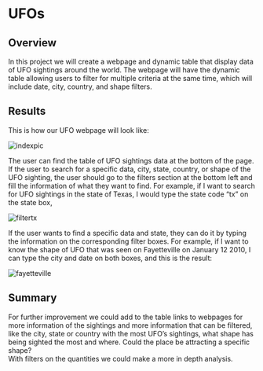 # UFOs

## Overview
In this project we will create a webpage and dynamic table that display data of UFO sightings around the world.
The webpage will have the dynamic table allowing users to filter for multiple criteria at the same time, which will include date, city, country, and shape filters.

## Results
This is how our UFO webpage will look like: 

![indexpic](https://user-images.githubusercontent.com/78781719/125150909-cec5f580-e108-11eb-926d-6019796e1e09.PNG)

The user can find the table of UFO sightings data  at the bottom of the page.
If the user to search for a specific data, city, state, country, or shape of the UFO sighting, the user should go to the filters section at the bottom left and fill the information of what they want to find.
For example, if I want to search for UFO sightings in the state of Texas, I would type the state code “tx” on the state box, 

![filtertx](https://user-images.githubusercontent.com/78781719/125150988-907d0600-e109-11eb-8a35-640b5117db96.PNG)

If the user wants to find a specific data and state, they can do it by typing the information on the corresponding filter boxes.
For example, if I want to know the shape of UFO that was seen on Fayetteville on January 12 2010,
I can type the city and date on both boxes, and this is the result:


![fayetteville](https://user-images.githubusercontent.com/78781719/125151134-8dcee080-e10a-11eb-883b-e99521678116.PNG)





## Summary

For further improvement we could add to the table links to webpages for more information of the sightings and more information that can be filtered, like the city, state or country with the most UFO’s sightings, what shape has being sighted the most and where. 
Could the place be attracting a specific shape?  
With filters on the quantities we could make a more in depth analysis.

